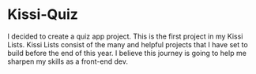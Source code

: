 # Kissi-Quiz
I decided to create a quiz app project. This is the first project in my Kissi Lists. Kissi Lists consist of the many and helpful projects that I have set to build before the end of this year. I believe this journey is going to help me sharpen my skills as a front-end dev.
